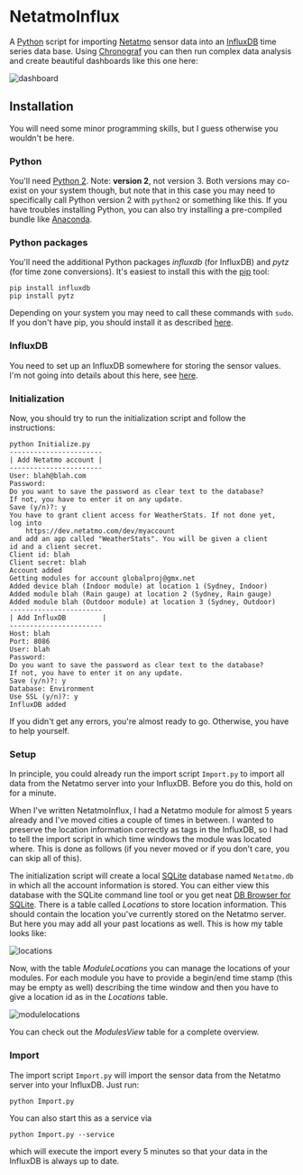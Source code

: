 # NetatmoInflux

A [Python](https://www.python.org) script for importing [Netatmo](https://www.netatmo.com/) sensor data into an [InfluxDB](https://docs.influxdata.com/influxdb/) time series data base. Using [Chronograf](https://docs.influxdata.com/chronograf/) you can then run complex data analysis and create beautiful dashboards like this one here:

![dashboard](https://raw.githubusercontent.com/ulthiel/NetatmoInflux/master/doc/dashboard.jpg)

## Installation

You will need some minor programming skills, but I guess otherwise you wouldn't be here.

### Python
You'll need [Python 2](https://www.python.org/downloads/). Note: **version 2**, not version 3. Both versions may co-exist on your system though, but note that in this case you may need to specifically call Python version 2 with ```python2``` or something like this. If you have troubles installing Python, you can also try installing a pre-compiled bundle like [Anaconda](https://www.anaconda.com/distribution/).

### Python packages
You'll need the additional Python packages *influxdb* (for InfluxDB) and *pytz* (for time zone conversions). It's easiest to install this with the [pip](https://pip.pypa.io/en/stable/installing/) tool:

```
pip install influxdb
pip install pytz
```

Depending on your system you may need to call these commands with ```sudo```. If you don't have pip, you should install it as described [here](https://pip.pypa.io/en/stable/installing/).

### InfluxDB

You need to set up an InfluxDB somewhere for storing the sensor values. I'm not going into details about this here, see [here](https://docs.influxdata.com/influxdb/).

### Initialization

Now, you should try to run the initialization script and follow the instructions:

```
python Initialize.py
-----------------------
| Add Netatmo account |
-----------------------
User: blah@blah.com
Password:
Do you want to save the password as clear text to the database?
If not, you have to enter it on any update.
Save (y/n)?: y
You have to grant client access for WeatherStats. If not done yet,
log into
	https://dev.netatmo.com/dev/myaccount
and add an app called "WeatherStats". You will be given a client
id and a client secret.
Client id: blah
Client secret: blah
Account added
Getting modules for account globalproj@gmx.net
Added device blah (Indoor module) at location 1 (Sydney, Indoor)
Added module blah (Rain gauge) at location 2 (Sydney, Rain gauge)
Added module blah (Outdoor module) at location 3 (Sydney, Outdoor)
-----------------------
| Add InfluxDB         |
-----------------------
Host: blah
Port: 8086
User: blah
Password:
Do you want to save the password as clear text to the database?
If not, you have to enter it on any update.
Save (y/n)?: y
Database: Environment
Use SSL (y/n)?: y
InfluxDB added
```

If you didn't get any errors, you're almost ready to go. Otherwise, you have to help yourself.

### Setup

In principle, you could already run the import script ```Import.py``` to import all data from the Netatmo server into your InfluxDB. Before you do this, hold on for a minute.

When I've written NetatmoInflux, I had a Netatmo module for almost 5 years already and I've moved cities a couple of times in between. I wanted to preserve the location information correctly as tags in the InfluxDB, so I had to tell the import script in which time windows the module was located where. This is done as follows (if you never moved or if you don't care, you can skip all of this).

The initialization script will create a local [SQLite](https://www.sqlite.org) database named ```Netatmo.db``` in which all the account information is stored. You can either view this database with the SQLite command line tool or you get neat [DB Browser for SQLite](https://sqlitebrowser.org). There is a table called *Locations* to store location information. This should contain the location you've currently stored on the Netatmo server. But here you may add all your past locations as well. This is how my table looks like:

![locations](https://raw.githubusercontent.com/ulthiel/NetatmoInflux/master/doc/locations.jpg)

Now, with the table *ModuleLocations* you can manage the locations of your modules. For each module you have to provide a begin/end time stamp (this may be empty as well)  describing the time window and then you have to give a location id as in the *Locations* table.

![modulelocations](https://raw.githubusercontent.com/ulthiel/NetatmoInflux/master/doc/modulelocations.jpg)

You can check out the *ModulesView* table for a complete overview.

### Import

The import script ```Import.py``` will import the sensor data from the Netatmo server into your InfluxDB. Just run:

```
python Import.py
```

You can also start this as a service via

```
python Import.py --service
```

which will execute the import every 5 minutes so that your data in the InfluxDB is always up to date.
